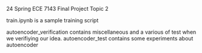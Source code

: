 24 Spring ECE 7143 Final Project Topic 2

train.ipynb is a sample training script

autoencoder_verification contains miscellaneous and a various of test when we verifiying our idea. 
autoencoder_test contains some experiments about autoencoder
